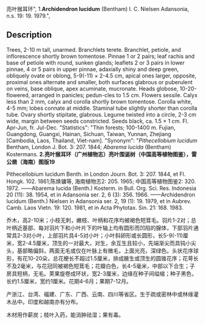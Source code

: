 亮叶猴耳环",
1.**Archidendron lucidum** (Bentham) I. C. Nielsen Adansonia, n.s. 19: 19. 1979.",

## Description
Trees, 2-10 m tall, unarmed. Branchlets terete. Branchlet, petiole, and inflorescence shortly brown tomentose. Pinnae 1 or 2 pairs; leaf rachis and base of petiole with round, sunken glands; leaflets 2 or 3 pairs in lower pinnae, 4 or 5 pairs in upper pinnae, adaxially shiny and deep green, obliquely ovate or oblong, 5-9(-11) × 2-4.5 cm, apical ones larger, opposite, proximal ones alternate and smaller, both surfaces glabrous or puberulent on veins, base oblique, apex acuminate, mucronate. Heads globose, 10-20-flowered, arranged in panicles; pedun-cles to 1.5 cm. Flowers sessile. Calyx less than 2 mm, calyx and corolla shortly brown tomentose. Corolla white, 4-5 mm; lobes connate at middle. Staminal tube slightly shorter than corolla tube. Ovary shortly stipitate, glabrous. Legume twisted into a circle, 2-3 cm wide, margin between seeds constricted. Seeds black, ca. 1.5 × 1 cm. Fl. Apr-Jun, fr. Jul-Dec.
  "Statistics": "Thin forests; 100-1400 m. Fujian, Guangdong, Guangxi, Hainan, Sichuan, Taiwan, Yunnan, Zhejiang [Cambodia, Laos, Thailand, Viet-nam].
  "Synonym": "*Pithecellobium lucidum* Bentham, London J. Bot. 3: 207. 1844; *Abarema lucida* (Bentham) Kostermans.
**2.亮叶猴耳环（广州植物志）亮叶围诞树（中国高等植物图鉴），雷公凿（海南）图版19**

Pithecellobium lucidum Benth. in London Journ. Bot. 3: 207. 1844, et Fl. Hongk. 102. 1861;陈焕镛等, 海南植物志2: 205. 1965; 中国高等植物图鉴2: 320. 1972. ——Abarema lucida (Benth.) Kosterm. in Bull. Org. Sci. Res. Indonesia 20 (11): 38. 1954, et in Adansonia ser. 2, 6 (3): 356. 1966. ——Archidendron lucidum (Benth.) Nielsen in Adansonia ser. 2, 19 (1): 19. 1979, et in Aubrev. Camb. Laos Vietn. 19: 120. 1981, et in Acta Phytotax. Sin. 21: 168. 1983.

乔木，高2-10米；小枝无刺，嫩枝、叶柄和花序均被褐色短茸毛。羽片1-2对；总叶柄近基部、每对羽片下和小叶片下的叶轴上均有圆形而凹陷的腺体，下部羽片通常具2-3对小叶，上部羽片具4-5对小叶；小叶斜卵形或长圆形，长5-9(-11)厘米，宽2-4.5厘米，顶生的一对最大，对生，余互生且较小，先端渐尖而具钝小尖头，基部略偏斜，两面无毛或仅在叶脉上有微毛，上面光亮，深绿色。头状花序球形，有花10-20朵，总花梗长不超过1.5厘米，排成腋生或顶生的圆锥花序；花萼长不及2毫米，与花冠同被褐色短茸毛；花瓣白色，长4-5毫米，中部以下合生；子房具短柄，无毛。荚果旋卷成环状，宽2-3厘米，边缘在种子间缢缩；种子黑色，长约1.5厘米，宽约1厘米。花期4-6月；果期7-12月。

产浙江、台湾、福建、广东、广西、云南、四川等省区。生于疏或密林中或林缘灌木丛中。印度和越南亦有分布。

木材用作薪炭；枝叶入药，能消肿祛湿；果有毒。
